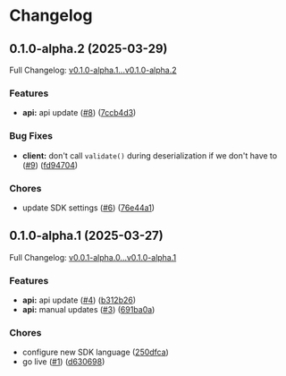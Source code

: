 # Changelog

## 0.1.0-alpha.2 (2025-03-29)

Full Changelog: [v0.1.0-alpha.1...v0.1.0-alpha.2](https://github.com/hanzoai/kotlin-sdk/compare/v0.1.0-alpha.1...v0.1.0-alpha.2)

### Features

* **api:** api update ([#8](https://github.com/hanzoai/kotlin-sdk/issues/8)) ([7ccb4d3](https://github.com/hanzoai/kotlin-sdk/commit/7ccb4d3fd66950ef7c0974cab1b0bcbef05242e6))


### Bug Fixes

* **client:** don't call `validate()` during deserialization if we don't have to ([#9](https://github.com/hanzoai/kotlin-sdk/issues/9)) ([fd94704](https://github.com/hanzoai/kotlin-sdk/commit/fd947044521d13d604c3422635f4671334cca0af))


### Chores

* update SDK settings ([#6](https://github.com/hanzoai/kotlin-sdk/issues/6)) ([76e44a1](https://github.com/hanzoai/kotlin-sdk/commit/76e44a110dfa82544d0a459f1dcca1b027d76347))

## 0.1.0-alpha.1 (2025-03-27)

Full Changelog: [v0.0.1-alpha.0...v0.1.0-alpha.1](https://github.com/hanzoai/kotlin-sdk/compare/v0.0.1-alpha.0...v0.1.0-alpha.1)

### Features

* **api:** api update ([#4](https://github.com/hanzoai/kotlin-sdk/issues/4)) ([b312b26](https://github.com/hanzoai/kotlin-sdk/commit/b312b26188d2ebf8e2b9d53aef10c14f9f572a35))
* **api:** manual updates ([#3](https://github.com/hanzoai/kotlin-sdk/issues/3)) ([691ba0a](https://github.com/hanzoai/kotlin-sdk/commit/691ba0a8730d578795562a44b46760e05d09a2c5))


### Chores

* configure new SDK language ([250dfca](https://github.com/hanzoai/kotlin-sdk/commit/250dfca79bd42ab98fd2f434535a5541e0c71012))
* go live ([#1](https://github.com/hanzoai/kotlin-sdk/issues/1)) ([d630698](https://github.com/hanzoai/kotlin-sdk/commit/d63069855e9f917bbeb0f460e923d5c24c2653ea))
